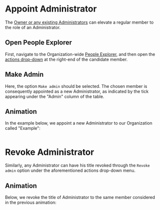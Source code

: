 # Appoint Administrator

The [Owner or any existing Administrators](../../organizations/roles.md) can elevate a regular member to the role of an Administrator. 

## Open People Explorer

First, navigate to the Organization-wide [People Explorer](../../ui/people-explorer.md), and then open the [actions drop-down](/entities-general/ui/explorer.md#actions-dropdown) at the right-end of the candidate member. 

## Make Admin

Here, the option `Make admin` <i class="zmdi zmdi-chevron-up zmdi-hc-border"></i> should be selected. The chosen member is consequently  appointed as a new Administrator, as indicated by the tick appearing under the "Admin" column of the table.

## Animation

In the example below, we appoint a new Administrator to our Organization called "Example":

<img data-gifffer="/images/organization-add-admin.gif">


# Revoke Administrator

Similarly, any Administrator can have his title revoked through the `Revoke admin` <i class="zmdi zmdi-chevron-down zmdi-hc-border"></i> option under the aforementioned actions drop-down menu.

## Animation

Below, we revoke the title of Administrator to the same member considered in the previous animation:

<img data-gifffer="/images/organization-revoke-admin.gif">
